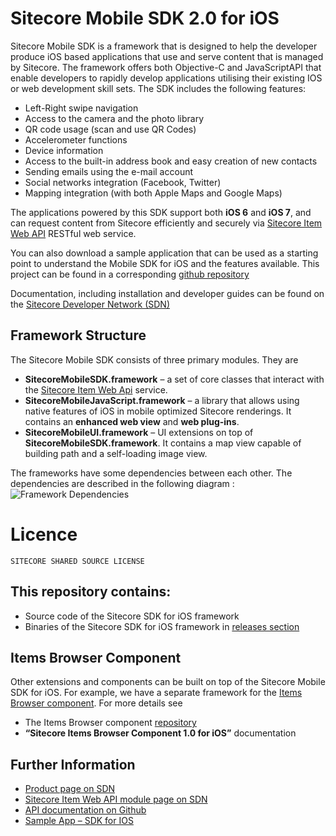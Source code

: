 Sitecore Mobile SDK 2.0 for iOS
======================================

Sitecore Mobile SDK is a framework that is designed to help the developer produce iOS based applications that use and serve content that is managed by Sitecore. The framework offers both Objective-C and JavaScriptAPI that enable developers to rapidly develop applications utilising their existing IOS or web development skill sets. The SDK includes the following features:

 * Left-Right swipe navigation
 * Access to the camera and the photo library
 * QR code usage (scan and use QR Codes)
 * Accelerometer functions
 * Device information
 * Access to the built-in address book and easy creation of new contacts
 * Sending emails using the e-mail account
 * Social networks integration (Facebook, Twitter)
 * Mapping integration (with both Apple Maps and Google Maps)


The applications powered by this SDK support both **iOS 6** and **iOS 7**, and can request content from Sitecore efficiently and securely via [Sitecore Item Web API]([2]) RESTful web service.

You can also download a sample application that can be used as a starting point to understand the Mobile SDK for iOS and the features available. This project can be found in a corresponding [github repository]([6])

Documentation, including installation and developer guides can be found on the [Sitecore Developer Network (SDN)][3]


## Framework Structure
The Sitecore Mobile SDK consists of three primary modules. They are
* **SitecoreMobileSDK.framework** – a set of core classes that interact with the [SitecoreItem Web Api]([2]) service.* **SitecoreMobileJavaScript.framework** – a library that allows using native features of iOS in mobile optimized Sitecore renderings. It contains an **enhanced web view** and **web plug-ins**.* **SitecoreMobileUI.framework** – UI extensions on top of **SitecoreMobileSDK.framework**. It contains a map view capable of building path and a self-loading image view.
The frameworks have some dependencies between each other. The dependencies are described in the following diagram :
![Framework Dependencies](https://github.com/Sitecore/sitecore-ios-sdk/raw/sdk2.0/resources-readme/FrameworkDependencies.png)

 
# Licence
```
SITECORE SHARED SOURCE LICENSE
```

## This repository contains:
 * Source code of the Sitecore SDK for iOS framework
 * Binaries of the Sitecore SDK for iOS framework in [releases section][7]


## Items Browser ComponentOther extensions and components can be built on top of the Sitecore Mobile SDK for iOS. For example, we have a separate framework for the [Items Browser component]([8]). For more details see

* The Items Browser component [repository](8])* **“Sitecore Items Browser Component 1.0 for iOS”** documentation



## Further Information
 * [Product page on SDN][1]
 * [Sitecore Item Web API module page on SDN][2]
 * [API documentation on Github][5]
 * [Sample App – SDK for IOS][6]


 [1]: http://sdn.sitecore.net/Products/Sitecore%20Mobile%20SDK/Sitecore%20Mobile%20SDK%20for%20iOS/Mobile%20SDK%201,-d-,2%20for%20iOS.aspx
 [2]: http://sdn.sitecore.net/Products/Sitecore%20Item%20Web%20API.aspx
 [3]: http://sdn.sitecore.net/Products/Sitecore%20Mobile%20SDK/Sitecore%20Mobile%20SDK%20for%20iOS/Mobile%20SDK%201,-d-,2%20for%20iOS/Documentation.aspx
 [5]: http://sitecore.github.io/sitecore-ios-sdk/
 [6]: https://github.com/Sitecore/sitecore-ios-sdk-sample
 [7]: https://github.com/Sitecore/sitecore-ios-sdk/releases
 [8]: https://github.com/sitecore/scitemsbrowser-ios